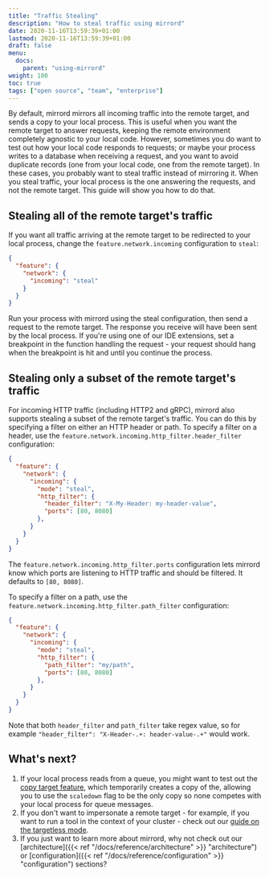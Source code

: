 ```yaml
---
title: "Traffic Stealing"
description: "How to steal traffic using mirrord"
date: 2020-11-16T13:59:39+01:00
lastmod: 2020-11-16T13:59:39+01:00
draft: false
menu:
  docs:
    parent: "using-mirrord"
weight: 100
toc: true
tags: ["open source", "team", "enterprise"]
---
```


By default, mirrord mirrors all incoming traffic into the remote target, and sends a copy to your local process. This is useful when you want the remote target to answer requests, keeping the remote environment completely agnostic to your local code. However, sometimes you do want to test out how your local code responds to requests; or maybe your process writes to a database when receiving a request, and you want to avoid duplicate records (one from your local code, one from the remote target).
In these cases, you probably want to steal traffic instead of mirroring it. When you steal traffic, your local process is the one answering the requests, and not the remote target. This guide will show you how to do that.

## Stealing all of the remote target's traffic
If you want all traffic arriving at the remote target to be redirected to your local process, change the `feature.network.incoming` configuration to `steal`:

```json
{
  "feature": {
    "network": {
      "incoming": "steal"
    }
  }
}
```

Run your process with mirrord using the steal configuration, then send a request to the remote target. The response you receive will have been sent by the local process. If you're using one of our IDE extensions, set a breakpoint in the function handling the request - your request should hang when the breakpoint is hit and until you continue the process.

## Stealing only a subset of the remote target's traffic
For incoming HTTP traffic (including HTTP2 and gRPC), mirrord also supports stealing a subset of the remote target's traffic. You can do this by specifying a filter on either an HTTP header or path.
To specify a filter on a header, use the `feature.network.incoming.http_filter.header_filter` configuration:

```json
{
  "feature": {
    "network": {
      "incoming": {
        "mode": "steal",
        "http_filter": {
          "header_filter": "X-My-Header: my-header-value",
          "ports": [80, 8080]
        },
      }
    }
  }
}
```

The `feature.network.incoming.http_filter.ports` configuration lets mirrord know which ports are listening to HTTP traffic and should be filtered. It defaults to `[80, 8080]`.

To specify a filter on a path, use the `feature.network.incoming.http_filter.path_filter` configuration:

```json
{
  "feature": {
    "network": {
      "incoming": {
        "mode": "steal",
        "http_filter": {
          "path_filter": "my/path",
          "ports": [80, 8080]
        },
      }
    }
  }
}
```

Note that both `header_filter` and `path_filter` take regex value, so for example `"header_filter": "X-Header-.+: header-value-.+"` would work.

## What's next?
1. If your local process reads from a queue, you might want to test out the [copy target feature](/docs/using-mirrord/copy-target/), which temporarily creates a copy of the, allowing you to use the `scaledown` flag to be the only copy so none competes with your local process for queue messages.
2. If you don't want to impersonate a remote target - for example, if you want to run a tool in the context of your cluster - check out our [guide on the targetless mode](/docs/using-mirrord/targetless/).
3. If you just want to learn more about mirrord, why not check out our [architecture]({{< ref "/docs/reference/architecture" >}} "architecture") or [configuration]({{< ref "/docs/reference/configuration" >}} "configuration") sections?